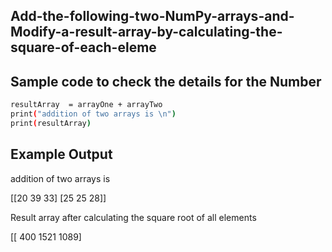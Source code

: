 ## Add-the-following-two-NumPy-arrays-and-Modify-a-result-array-by-calculating-the-square-of-each-eleme
## Sample code to check the details for the Number 
```sh
resultArray  = arrayOne + arrayTwo
print("addition of two arrays is \n")
print(resultArray)
```
## Example Output
addition of two arrays is 

[[20 39 33]
 [25 25 28]]

Result array after calculating the square root of all elements

[[ 400 1521 1089]

